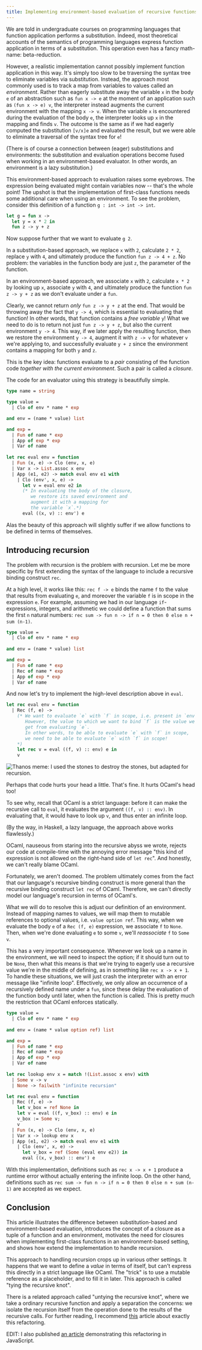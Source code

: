 ```yaml
---
title: Implementing environment-based evaluation of recursive functions in OCaml
---
```


We are told in undergraduate courses on programming languages that function
application performs a substitution. Indeed, most theoretical accounts of the
semantics of programming languages express function application in terms of a
substitution. This operation even has a fancy math-name: beta-reduction.

However, a realistic implementation cannot possibly implement function
application in this way. It's simply too slow to be traversing the syntax tree
to eliminate variables via substitution. Instead, the approach most commonly
used is to track a map from variables to values called an _environment_.
Rather than eagerly substitute away the variable `x` in the body `e` of an
abstraction such as `fun x -> e` at the moment of an application such as `(fun x
-> e) v`, the interpreter instead augments the current environment with the
mapping `x -> v`. When the variable `x` is encountered during the evaluation of
the body `e`, the interpreter looks up `x` in the mapping and finds `v`. The
outcome is the same as if we had eagerly computed the substitution `[v/x]e` and
evaluated the result, but we were able to eliminate a traversal of the syntax
tree for `e`!

(There is of course a connection between (eager) substitutions and environments:
the substitution and evaluation operations become fused when working in an
environment-based evaluator. In other words, an environment is a lazy
substitution.)

This environment-based approach to evaluation raises some eyebrows.
The expression being evaluated might contain variables now -- that's the
whole point! The upshot is that the implementation of first-class functions
needs some additional care when using an environment. To see the problem,
consider this definition of a function `g : int -> int -> int`.

```ocaml
let g = fun x ->
  let y = x * 2 in
  fun z -> y + z
```

Now suppose further that we want to evaluate `g 2`.

In a substitution-based approach, we replace `x` with `2`, calculate `2 * 2`,
replace `y` with `4`, and ultimately produce the function `fun z -> 4 + z`. No
problem: the variables in the function body are just `z`, the parameter of the
function.

In an environment-based approach, we associate `x` with `2`, calculate `x * 2`
by looking up `x`, associate `y` with `4`, and ultimately produce the function
`fun z -> y + z` as we don't evaluate under a `fun`.

Clearly, we cannot return _only_ `fun z -> y + z` at the end. That would be
throwing away the fact that `y -> 4`, which is essential to evaluating that
function! In other words, that function contains a _free variable_ `y`! What we
need to do is to return not just `fun z -> y + z`, but also the current
environment `y -> 4`. This way, if we later apply the resulting function, then
we restore the environment `y -> 4`, augment it with `z -> v` for whatever `v`
we're applying to, and successfully evaluate `y + z` since the environment
contains a mapping for both `y` and `z`.

This is the key idea: functions evaluate to a *pair* consisting of the function
code *together with the current environment*. Such a pair is called a _closure_.

The code for an evaluator using this strategy is beautifully simple.

```ocaml
type name = string

type value =
  | Clo of env * name * exp

and env = (name * value) list

and exp =
  | Fun of name * exp
  | App of exp * exp
  | Var of name
  
let rec eval env = function
  | Fun (x, e) -> Clo (env, x, e)
  | Var x -> List.assoc x env
  | App (e1, e2) -> match eval env e1 with
    | Clo (env', x, e) ->
      let v = eval env e2 in
      (* In evaluating the body of the closure,
         we restore its saved environment and
         augment it with a mapping for
         the variable `x`.*)
      eval ((x, v) :: env') e
```

Alas the beauty of this approach will slightly suffer if we allow functions to
be defined in terms of themselves.

## Introducing recursion

The problem with recursion is the problem with recursion. Let me be more
specific by first extending the syntax of the language to include a recursive
binding construct `rec`.

At a high level, it works like this: `rec f -> e` binds the name `f` to the
value that results from evaluating `e`, and moreover the variable `f` is in
scope in the expression `e`. For example, assuming we had in our language
`if`-expressions, integers, and arithmetic we could define a function that sums
the first `n` natural numbers: `rec sum -> fun n -> if n = 0 then 0 else n + sum (n-1)`.

```ocaml
type value =
  | Clo of env * name * exp
  
and env = (name * value) list

and exp =
  | Fun of name * exp
  | Rec of name * exp
  | App of exp * exp
  | Var of name
```

And now let's try to implement the high-level description above in `eval`.

```ocaml
let rec eval env = function
  | Rec (f, e) ->
    (* We want to evaluate `e` with `f` in scope, i.e. present in `env`.
       However, the value to which we want to bind `f` is the value we
       get from evaluating `e`.
       In other words, to be able to evaluate `e` with `f` in scope,
       we need to be able to evaluate `e` with `f` in scope!
    *)
    let rec v = eval ((f, v) :: env) e in
    v
```

<img
  class="figure figure-natural"
  alt="Thanos meme: I used the stones to destroy the stones, but adapted for recursion."
  src="/images/thanos-recursion.jpg">
  
Perhaps that code hurts your head a little. That's fine. It hurts OCaml's head too!

To see why, recall that OCaml is a strict language: before it can make the
recursive call to `eval`, it evaluates the argument `((f, v) :: env)`. In
evaluating that, it would have to look up `v`, and thus enter an infinite loop.

(By the way, in Haskell, a lazy language, the approach above works flawlessly.)

OCaml, nauseous from staring into the recursive abyss we wrote, rejects our
code at compile-time with the annoying error message "this kind of expression is
not allowed on the right-hand side of `let rec`". And honestly, we can't really
blame OCaml.

Fortunately, we aren't doomed. The problem ultimately comes from the fact that
our language's recursive binding construct is more general than the recursive
binding construct `let rec` of OCaml. Therefore, we can't directly model our
language's recursion in terms of OCaml's.

What we will do to resolve this is adjust our definition of an environment.
Instead of mapping names to values, we will map them to mutable references to
optional values, i.e. `value option ref`. This way, when we evaluate the body
`e` of a `Rec (f, e)` expression, we associate `f` to `None`. Then, when we're
done evaluating `e` to some `v`, we'll _reassociate_ `f` to `Some v`.

This has a very important consequence. Whenever we look up a name in the
environment, we will need to inspect the option; if it should turn out to be
`None`, then what this means is that we're trying to eagerly use a recursive
value we're in the middle of defining, as in something like `rec x -> x + 1`.
To handle these situations, we will just crash the interpreter with an error
message like "infinite loop".
Effectively, we only allow an occurrence of a recursively defined name under a
`fun`, since these delay the evaluation of the function body until later, when
the function is called. This is pretty much the restriction that OCaml enforces
statically.

```ocaml
type value =
  | Clo of env * name * exp
  
and env = (name * value option ref) list

and exp =
  | Fun of name * exp
  | Rec of name * exp
  | App of exp * exp
  | Var of name
  
let rec lookup env x = match !(List.assoc x env) with
  | Some v -> v
  | None -> failwith "infinite recursion"

let rec eval env = function
  | Rec (f, e) ->
    let v_box = ref None in
    let v = eval ((f, v_box) :: env) e in
    v_box := Some v;
    v
  | Fun (x, e) -> Clo (env, x, e)
  | Var x -> lookup env x
  | App (e1, e2) -> match eval env e1 with
    | Clo (env', x, e) ->
      let v_box = ref (Some (eval env e2)) in
      eval ((x, v_box) :: env') e
```

With this implementation, definitions such as `rec x -> x + 1` produce a runtime
error without actually entering the infinite loop. On the other hand,
definitions such as `rec sum -> fun n -> if n = 0 then 0 else n + sum (n-1)` are
accepted as we expect.

## Conclusion

This article illustrates the difference between substitution-based and
environment-based evaluation, introduces the concept of a closure as a tuple of
a function and an environment, motivates the need for closures when implementing
first-class functions in an environment-based setting, and shows how extend the
implementation to handle recursion.

This approach to handling recursion crops up in various other settings. It
happens that we want to define a _value_ in terms of itself, but can't express
this directly in a strict language like OCaml. The "trick" is to use a mutable
reference as a placeholder, and to fill it in later.
This approach is called "tying the recursive knot".

There is a related approach called "untying the recursive knot", where we take a
ordinary recursive function and apply a separation the concerns: we isolate the
recursion itself from the operation done to the results of the recursive calls.
For further reading, I recommend
[this][1]
article about exactly this refactoring.

EDIT: I also published [an article][2] demonstrating this refactoring in JavaScript.

[1]: http://typeocaml.com/2015/01/25/memoize-rec-untying-the-recursive-knot/
[2]: /posts/2023-01-22-refactoring-asynchronous-recursion-continuations.html
